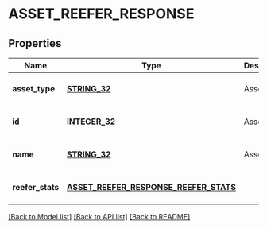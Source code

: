 # ASSET_REEFER_RESPONSE

## Properties
Name | Type | Description | Notes
------------ | ------------- | ------------- | -------------
**asset_type** | [**STRING_32**](STRING_32.md) | Asset type | [optional] [default to null]
**id** | **INTEGER_32** | Asset ID | [optional] [default to null]
**name** | [**STRING_32**](STRING_32.md) | Asset name | [optional] [default to null]
**reefer_stats** | [**ASSET_REEFER_RESPONSE_REEFER_STATS**](AssetReeferResponse_reeferStats.md) |  | [optional] [default to null]

[[Back to Model list]](../README.md#documentation-for-models) [[Back to API list]](../README.md#documentation-for-api-endpoints) [[Back to README]](../README.md)


